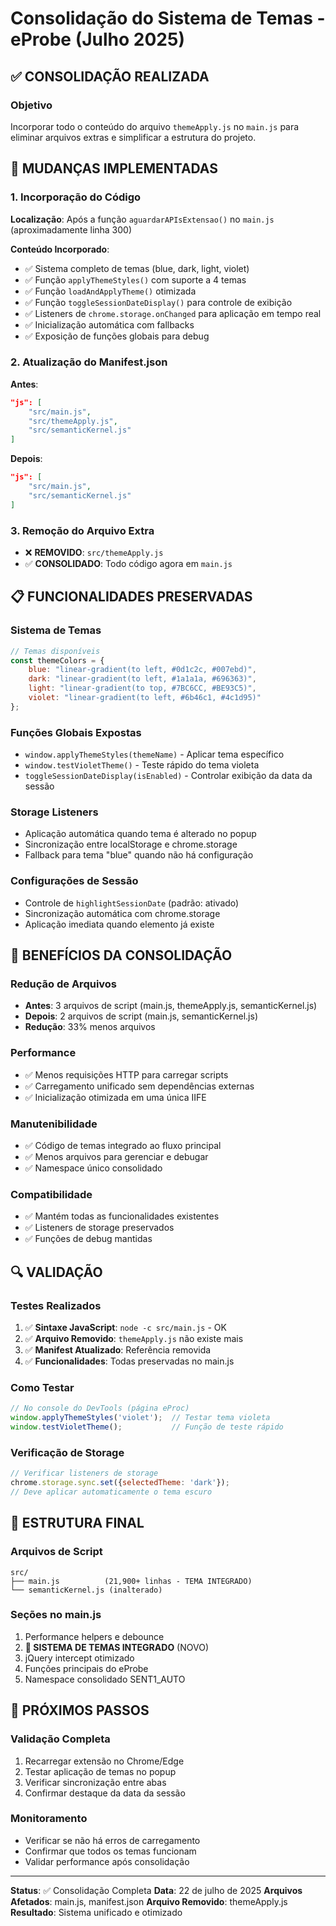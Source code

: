 # Consolidação do Sistema de Temas - eProbe (Julho 2025)

## ✅ CONSOLIDAÇÃO REALIZADA

### Objetivo
Incorporar todo o conteúdo do arquivo `themeApply.js` no `main.js` para eliminar arquivos extras e simplificar a estrutura do projeto.

## 🔧 MUDANÇAS IMPLEMENTADAS

### 1. Incorporação do Código
**Localização**: Após a função `aguardarAPIsExtensao()` no `main.js` (aproximadamente linha 300)

**Conteúdo Incorporado**:
- ✅ Sistema completo de temas (blue, dark, light, violet)
- ✅ Função `applyThemeStyles()` com suporte a 4 temas
- ✅ Função `loadAndApplyTheme()` otimizada
- ✅ Função `toggleSessionDateDisplay()` para controle de exibição
- ✅ Listeners de `chrome.storage.onChanged` para aplicação em tempo real
- ✅ Inicialização automática com fallbacks
- ✅ Exposição de funções globais para debug

### 2. Atualização do Manifest.json
**Antes**:
```json
"js": [
    "src/main.js",
    "src/themeApply.js",
    "src/semanticKernel.js"
]
```

**Depois**:
```json
"js": [
    "src/main.js",
    "src/semanticKernel.js"
]
```

### 3. Remoção do Arquivo Extra
- ❌ **REMOVIDO**: `src/themeApply.js`
- ✅ **CONSOLIDADO**: Todo código agora em `main.js`

## 📋 FUNCIONALIDADES PRESERVADAS

### Sistema de Temas
```javascript
// Temas disponíveis
const themeColors = {
    blue: "linear-gradient(to left, #0d1c2c, #007ebd)",
    dark: "linear-gradient(to left, #1a1a1a, #696363)", 
    light: "linear-gradient(to top, #7BC6CC, #BE93C5)",
    violet: "linear-gradient(to left, #6b46c1, #4c1d95)"
};
```

### Funções Globais Expostas
- `window.applyThemeStyles(themeName)` - Aplicar tema específico
- `window.testVioletTheme()` - Teste rápido do tema violeta
- `toggleSessionDateDisplay(isEnabled)` - Controlar exibição da data da sessão

### Storage Listeners
- Aplicação automática quando tema é alterado no popup
- Sincronização entre localStorage e chrome.storage
- Fallback para tema "blue" quando não há configuração

### Configurações de Sessão
- Controle de `highlightSessionDate` (padrão: ativado)
- Sincronização automática com chrome.storage
- Aplicação imediata quando elemento já existe

## 🎯 BENEFÍCIOS DA CONSOLIDAÇÃO

### Redução de Arquivos
- **Antes**: 3 arquivos de script (main.js, themeApply.js, semanticKernel.js)
- **Depois**: 2 arquivos de script (main.js, semanticKernel.js)
- **Redução**: 33% menos arquivos

### Performance
- ✅ Menos requisições HTTP para carregar scripts
- ✅ Carregamento unificado sem dependências externas
- ✅ Inicialização otimizada em uma única IIFE

### Manutenibilidade
- ✅ Código de temas integrado ao fluxo principal
- ✅ Menos arquivos para gerenciar e debugar
- ✅ Namespace único consolidado

### Compatibilidade
- ✅ Mantém todas as funcionalidades existentes
- ✅ Listeners de storage preservados
- ✅ Funções de debug mantidas

## 🔍 VALIDAÇÃO

### Testes Realizados
1. ✅ **Sintaxe JavaScript**: `node -c src/main.js` - OK
2. ✅ **Arquivo Removido**: `themeApply.js` não existe mais
3. ✅ **Manifest Atualizado**: Referência removida
4. ✅ **Funcionalidades**: Todas preservadas no main.js

### Como Testar
```javascript
// No console do DevTools (página eProc)
window.applyThemeStyles('violet');  // Testar tema violeta
window.testVioletTheme();           // Função de teste rápido
```

### Verificação de Storage
```javascript
// Verificar listeners de storage
chrome.storage.sync.set({selectedTheme: 'dark'});
// Deve aplicar automaticamente o tema escuro
```

## 📝 ESTRUTURA FINAL

### Arquivos de Script
```
src/
├── main.js          (21,900+ linhas - TEMA INTEGRADO)
└── semanticKernel.js (inalterado)
```

### Seções no main.js
1. Performance helpers e debounce
2. **🎨 SISTEMA DE TEMAS INTEGRADO** (NOVO)
3. jQuery intercept otimizado
4. Funções principais do eProbe
5. Namespace consolidado SENT1_AUTO

## 🚀 PRÓXIMOS PASSOS

### Validação Completa
1. Recarregar extensão no Chrome/Edge
2. Testar aplicação de temas no popup
3. Verificar sincronização entre abas
4. Confirmar destaque da data da sessão

### Monitoramento
- Verificar se não há erros de carregamento
- Confirmar que todos os temas funcionam
- Validar performance após consolidação

---

**Status**: ✅ Consolidação Completa
**Data**: 22 de julho de 2025
**Arquivos Afetados**: main.js, manifest.json
**Arquivo Removido**: themeApply.js
**Resultado**: Sistema unificado e otimizado
